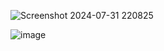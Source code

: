![Screenshot 2024-07-31 220825](https://github.com/user-attachments/assets/273ac554-0a8c-47dc-a35e-673ac14741a3)


![image](https://github.com/user-attachments/assets/bed123ed-344e-47e7-bd49-bd48af76e49a)
